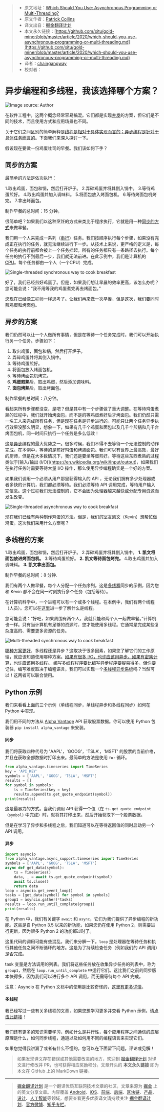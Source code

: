 > * 原文地址：[Which Should You Use: Asynchronous Programming or Multi-Threading?](https://medium.com/better-programming/which-should-you-use-asynchronous-programming-or-multi-threading-7435ec9adc8e)
> * 原文作者：[Patrick Collins](https://medium.com/@patrick.collins_58673)
> * 译文出自：[掘金翻译计划](https://github.com/xitu/gold-miner)
> * 本文永久链接：[https://github.com/xitu/gold-miner/blob/master/article/2020/which-should-you-use-asynchronous-programming-or-multi-threading.md](https://github.com/xitu/gold-miner/blob/master/article/2020/which-should-you-use-asynchronous-programming-or-multi-threading.md)
> * 译者：[chaingangway](https://github.com/chaingangway)
> * 校对者：

# 异步编程和多线程，我该选择哪个方案？

![Image source: Author](https://cdn-images-1.medium.com/max/4608/1*G-JcOwcbJfFe70evn2FoNA.png)

在软件工程中，这两个概念经常容易搞混。它们都是实现[并发](https://en.wikipedia.org/wiki/Concurrency_(computer_science))的方案，但它们是不同的技术，而且使用方式和应用场景也不同。

关于它们之间区别的简单解释是[线程是相对于具体实现而言的；异步编程是针对于具体任务而言的](https://stackoverflow.com/questions/34680985/what-is-the-difference-between-asynchronous-programming-and-multithreading)。下面我们来深入探讨一下。

假设现在要做一份鸡蛋吐司的早餐。我们该如何下手？

## 同步的方案

最简单的方法是依次执行：

1.取出鸡蛋，面包和锅，然后打开炉子。
2.弄碎鸡蛋并将其倒入锅中。
3.等待鸡蛋煎好。
4.取出鸡蛋并加入调味料。
5.将面包放入烤面包机。
6.等待烤面包机烤完。
7.拿出烤面包。

制作早餐的总时间：15 分钟。

很简单吧？如果我们以这种烹饪的方式来类比于程序执行，它就是用一种[同步的方式](https://stackoverflow.com/questions/748175/asynchronous-vs-synchronous-execution-what-does-it-really-mean)来做早餐。

我们用一个人来完成一系列（[串行](https://en.wikipedia.org/wiki/Serialism)）任务。我们按顺序执行每个步骤，如果没有完成正在执行的任务，就无法继续进行下一步。从技术上来说，更严格的定义是，每个任务的执行前都会被上一个任务挂起，所有的任务都只有一条路径去执行。每个任务的执行不到最后一步，我们就无法前进。在此示例中，我们是计算机的 [CPU](https://en.wikipedia.org/wiki/Central_processing_unit)。每个任务都由一个人（一个CPU）完成。

![Single-threaded synchronous way to cook breakfast](https://cdn-images-1.medium.com/max/4608/1*tqb0_sHBGF4TlSWPDY7j7w.png)

好了，我们已经煎好鸡蛋了。但是，如果我们想让早晨的效率更高，该怎么办呢？您可能会说：“我不用等我的鸡蛋煮完再去烤面包。”

您现在已经像工程师一样思考了。让我们再来做一次早餐，但是这次，我们要同时煎鸡蛋和烤面包。

## 异步的方案

我们仍然可以让一个人做所有事情，但是在等待一个任务完成时，我们可以开始执行另一个任务。步骤如下：

1. 取出鸡蛋，面包和锅，然后打开炉子。
2. 弄碎鸡蛋并将其倒入锅中。
3. 等待鸡蛋煎好。
4. 将面包放入烤面包机。
5. 等待烤面包机烤完。
6. **鸡蛋煎熟**后，取出鸡蛋，然后添加调味料。
7. **面包烤熟**后，取出烤面包。

制作早餐的总时间：八分钟。

看起来所有步骤都没变，是吧？但是其中有一个步骤做了重大调整。在等待鸡蛋煮熟的过程中，我们就开始烤面包，而不是的等鸡蛋煮好后才烤面包。我们仍然只需一名工人来完成所有任务，但是现在任务是异步进行的。可能只让两个任务异步执行效果没那么明显，想象一下，如果有几千个鸡蛋和面包以及几千个煎锅和几千台烤面包机，同一时间只执行一个任务是多么低效！

这是[异步](https://en.wikipedia.org/wiki/Asynchrony_(computer_programming))编程的最大优势之一。很多时候，我们不得不去等待一个无法控制的动作完成。在本例中，等待的是煎好鸡蛋和烤熟面包。我们可以有世界上最高效，最好的厨师，但是在大多数情况下，我们还是要坐等蛋煎好。等待这些东西煮熟的过程类似于[输入/输出 (I/O)](https://en.wikipedia.org/wiki/Input/output)，如果我们在执行任务时需要等待大量 I/O 操作，那么使用异步编程确实是一个好的方案。

如果我们调用一个必须从用户那里获得输入的 API ，无论我们拥有多少处理器或者多快的计算机，我们都必须等待。我们必须等待 API 调用完成，等待用户输入完信息。这个过程我们无法控制的，它不会因为处理器越来越快或分配专用资源而发生改变。

![Single-threaded asynchronous way to cook breakfast](https://cdn-images-1.medium.com/max/4608/1*WXtQa9WJYl96TjkCB2Fu9w.png)

现在我们已经有两种制作鸡蛋的方法。但是，我们的室友凯文（Kevin）想帮忙做鸡蛋。这次我们采用什么方案呢？

## 多线程的方案

1.取出鸡蛋，面包和锅，然后打开炉子。
2.弄碎鸡蛋并将其倒入锅中。 **1. 凯文将面包放进烤面包机。**
3.等待鸡蛋煎好。 **2. 凯文等待面包烤完。**
4.取出鸡蛋并加入调味料。 **3. 凯文拿出面包。**

制作早餐的总时间：8 分钟.

我们有两个人做早餐，每个人分配一个任务序列。这是[多线程](https://en.wikipedia.org/wiki/Multithreading_(computer_architecture))同步的示例，因为您和 Kevin 都不会在同一时刻执行多个任务（包括等待）。

在计算机科学中，一个进程可以有一个或多个线程。在本例中，我们有两个线程（人员）。您可以在[这里](https://www.computerhope.com/jargon/t/thread.htm)进一步了解什么是线程。

您可能会说：“好吧，如果周围有两个人，我就只能和两个人一起做早餐。”计算机也一样。只有当计算机有足够的资源时，您才能使用多线程。它通常是完成某些复杂度高的、需要更多资源的任务。

![Multi-threaded synchronous way to cook breakfast](https://cdn-images-1.medium.com/max/4608/1*qQOr-cdzcg2S3bqQLMjcvg.png)

[哪种方案更好](https://www.quora.com/What-is-the-difference-between-asynchronous-programming-and-multi-threading)，多线程还是异步？这取决于很多因素，如果您了解它们的工作原理，就应该知道使用哪种方案。[如果有很多 I/O，也许应该用异步。如果有密集计算，也许应该用多线程。](https://stackify.com/when-to-use-asynchronous-programming/) 编写多线程程序要比编写异步程序要容易得多，但你要记住，编写难度取决于编程语言。我们可以实现一个[多线程异步系统](https://codewala.net/2015/07/29/concurrency-vs-multi-threading-vs-asynchronous-programming-explained/)吗？当然可以！这两者可以联合使用。

## Python 示例

我们来看看上面的三个示例（单线程同步，单线程异步和多线程同步）如何在Python 中实现。

我们用不同的方法从 [Alpha Vantage](https://www.alphavantage.co/) API 获取股票数据。你可以使用 Python 包装器 `pip install alpha_vantage` 来安装。

#### 同步

我们将获取四种代号为 'AAPL'，'GOOG'，'TSLA'，'MSFT' 的股票的当前价格，并且在获取全部数据时打印出来。最简单的方法是使用 `for` 循环。

```Python
from alpha_vantage.timeseries import TimeSeries
key = 'API_KEY'
symbols = ['AAPL', 'GOOG', 'TSLA', 'MSFT']
results = []
for symbol in symbols:
    ts = TimeSeries(key = key)
    results.append(ts.get_quote_endpoint(symbol))
print(results)
```

这是最暴力的方式。当我们调用 API 获得一个值（在 `ts.get_quote_endpoint（symbol)` 中完成）时，就将其打印出来，然后开始获取下一个股票数据。

但是在学习了异步和多线程之后，我们知道可以在等待返回值的同时启动另一个 API 调用。

#### 异步

```Python
import asyncio
from alpha_vantage.async_support.timeseries import TimeSeries
symbols = ['AAPL', 'GOOG', 'TSLA', 'MSFT']
async def get_data(symbol):
    ts = TimeSeries()
    data, _ = await ts.get_quote_endpoint(symbol)
    await ts.close()
    return data
loop = asyncio.get_event_loop()
tasks = [get_data(symbol) for symbol in symbols]
group1 = asyncio.gather(*tasks)
results = loop.run_until_complete(group1)
print(results)
```

在 Python 中，我们有关键字 `await` 和 `async`，它们为我们提供了异步编程的新功能。这些是自 Python 3.5 以来的新功能，如果您仍在使用 Python 2，则需要进行更新，因为很多 Python 2 的功能都过时了。

这里代码的调用可能有些混乱，我们来分解一下。`loop` 是处理器在等待任务和执行其他任务之间不断循环的地方。这是为了持续检查任务（例如我们的 API 调用）是否完成。

task 变量是方法调用的列表。我们将这些任务放在收集异步任务的列表中，称为 `group1`，然后在 `loop.run_until_complete` 中运行它们。这比我们之前的同步版本快得多，因为我们可以进行多个 API 调用，而无需等待每个 API 完成。

注意：Asyncio 在 Python 文档中的使用是比较奇怪的，[这里有更多详情](https://stackoverflow.com/questions/47518874/how-do-i-run-python-asyncio-code-in-a-jupyter-notebook)。

#### 多线程

我已经写过一些有关多线程的文章，如果您想学习更多并查看 Python 示例，请[点击此链接](https://medium.com/alpha-vantage/data-is-taking-to-long-to-get-back-d48e3bf8f59b)！

---

我们还有更多的知识需要学习，例如什么是并行性，每个应用程序之间通信的底层原理是什么，如何同步线程，通道以及如何用不同的编程语言来实现它们。

如果您觉得我讲漏了或者有什么不懂的，您可以在下面留下问题，评论或见解！

> 如果发现译文存在错误或其他需要改进的地方，欢迎到 [掘金翻译计划](https://github.com/xitu/gold-miner) 对译文进行修改并 PR，也可获得相应奖励积分。文章开头的 **本文永久链接** 即为本文在 GitHub 上的 MarkDown 链接。

---

> [掘金翻译计划](https://github.com/xitu/gold-miner) 是一个翻译优质互联网技术文章的社区，文章来源为 [掘金](https://juejin.im) 上的英文分享文章。内容覆盖 [Android](https://github.com/xitu/gold-miner#android)、[iOS](https://github.com/xitu/gold-miner#ios)、[前端](https://github.com/xitu/gold-miner#前端)、[后端](https://github.com/xitu/gold-miner#后端)、[区块链](https://github.com/xitu/gold-miner#区块链)、[产品](https://github.com/xitu/gold-miner#产品)、[设计](https://github.com/xitu/gold-miner#设计)、[人工智能](https://github.com/xitu/gold-miner#人工智能)等领域，想要查看更多优质译文请持续关注 [掘金翻译计划](https://github.com/xitu/gold-miner)、[官方微博](http://weibo.com/juejinfanyi)、[知乎专栏](https://zhuanlan.zhihu.com/juejinfanyi)。
